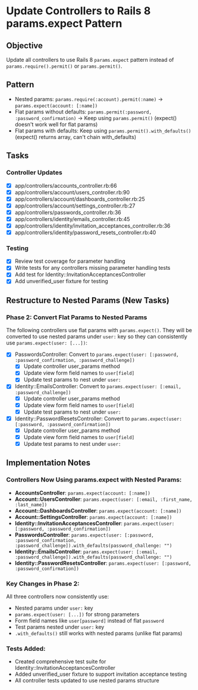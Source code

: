 # Update Controllers to Rails 8 params.expect Pattern

## Objective
Update all controllers to use Rails 8 `params.expect` pattern instead of `params.require().permit()` or `params.permit()`.

## Pattern
- Nested params: `params.require(:account).permit(:name)` → `params.expect(account: [:name])`
- Flat params without defaults: `params.permit(:password, :password_confirmation)` → Keep using `params.permit()` (expect() doesn't work well for flat params)
- Flat params with defaults: Keep using `params.permit().with_defaults()` (expect() returns array, can't chain with_defaults)

## Tasks

### Controller Updates
- [x] app/controllers/accounts_controller.rb:66
- [x] app/controllers/account/users_controller.rb:90
- [x] app/controllers/account/dashboards_controller.rb:25
- [x] app/controllers/account/settings_controller.rb:27
- [x] app/controllers/passwords_controller.rb:36
- [x] app/controllers/identity/emails_controller.rb:45
- [x] app/controllers/identity/invitation_acceptances_controller.rb:36
- [x] app/controllers/identity/password_resets_controller.rb:40

### Testing
- [x] Review test coverage for parameter handling
- [x] Write tests for any controllers missing parameter handling tests
- [x] Add test for Identity::InvitationAcceptancesController
- [x] Add unverified_user fixture for testing

## Restructure to Nested Params (New Tasks)

### Phase 2: Convert Flat Params to Nested Params
The following controllers use flat params with `params.expect()`. They will be converted to use nested params under `user:` key so they can consistently use `params.expect(user: [...])`:

- [x] PasswordsController: Convert to `params.expect(user: [:password, :password_confirmation, :password_challenge])`
  - [x] Update controller user_params method
  - [x] Update view form field names to `user[field]`
  - [x] Update test params to nest under `user:`

- [x] Identity::EmailsController: Convert to `params.expect(user: [:email, :password_challenge])`
  - [x] Update controller user_params method
  - [x] Update view form field names to `user[field]`
  - [x] Update test params to nest under `user:`

- [x] Identity::PasswordResetsController: Convert to `params.expect(user: [:password, :password_confirmation])`
  - [x] Update controller user_params method
  - [x] Update view form field names to `user[field]`
  - [x] Update test params to nest under `user:`

## Implementation Notes

### Controllers Now Using params.expect with Nested Params:
- **AccountsController**: `params.expect(account: [:name])`
- **Account::UsersController**: `params.expect(user: [:email, :first_name, :last_name])`
- **Account::DashboardsController**: `params.expect(account: [:name])`
- **Account::SettingsController**: `params.expect(account: [:name])`
- **Identity::InvitationAcceptancesController**: `params.expect(user: [:password, :password_confirmation])`
- **PasswordsController**: `params.expect(user: [:password, :password_confirmation, :password_challenge]).with_defaults(password_challenge: "")`
- **Identity::EmailsController**: `params.expect(user: [:email, :password_challenge]).with_defaults(password_challenge: "")`
- **Identity::PasswordResetsController**: `params.expect(user: [:password, :password_confirmation])`

### Key Changes in Phase 2:
All three controllers now consistently use:
- Nested params under `user:` key
- `params.expect(user: [...])` for strong parameters
- Form field names like `user[password]` instead of flat `password`
- Test params nested under `user:` key
- `.with_defaults()` still works with nested params (unlike flat params)

### Tests Added:
- Created comprehensive test suite for Identity::InvitationAcceptancesController
- Added unverified_user fixture to support invitation acceptance testing
- All controller tests updated to use nested params structure
